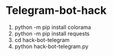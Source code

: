 # Telegram-bot-hack
1. python -m pip install colorama
2. python -m pip install requests
3. cd hack-bot-telegram
4. python hack-bot-telegram.py

